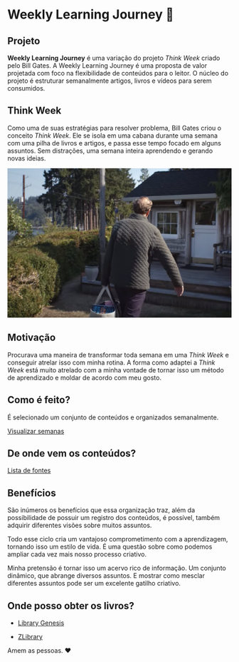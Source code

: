 # Weekly Learning Journey 🧠

## Projeto

**Weekly Learning Journey** é uma variação do projeto _Think Week_ criado pelo Bill Gates. A Weekly Learning Journey é uma proposta de valor projetada com foco na flexibilidade de conteúdos para o leitor. O núcleo do projeto é estruturar semanalmente artigos, livros e vídeos para serem consumidos.

## Think Week

Como uma de suas estratégias para resolver problema, Bill Gates criou o conceito _Think Week_. Ele se isola em uma cabana durante uma semana com uma pilha de livros e artigos, e passa esse tempo focado em alguns assuntos. Sem distrações, uma semana inteira aprendendo e gerando novas ideias.

![Bill Gates chegando em sua propriedade em Hood Canal, Washington, com sua bolsa contendo livros.](public/billgates.png)

## Motivação

Procurava uma maneira de transformar toda semana em uma _Think Week_ e conseguir atrelar isso com minha rotina. A forma como adaptei a _Think Week_ está muito atrelado com a minha vontade de tornar isso um método de aprendizado e moldar de acordo com meu gosto.

## Como é feito?

É selecionado um conjunto de conteúdos e organizados semanalmente.

[Visualizar semanas](/weeks)

## De onde vem os conteúdos?

[Lista de fontes](/site-list.md)

## Benefícios

São inúmeros os benefícios que essa organização traz, além da possibilidade de possuir um registro dos conteúdos, é possível, também adquirir diferentes visões sobre muitos assuntos.

Todo esse ciclo cria um vantajoso comprometimento com a aprendizagem, tornando isso um estilo de vida. É uma questão sobre como podemos ampliar cada vez mais nosso processo criativo.

Minha pretensão é tornar isso um acervo rico de informação. Um conjunto dinâmico, que abrange diversos assuntos. E mostrar como mesclar diferentes assuntos pode ser um excelente gatilho criativo.

## Onde posso obter os livros?

- [Library Genesis](https://libgen.is)

- [ZLibrary](https://br1lib.org)

Amem as pessoas. ❤️
